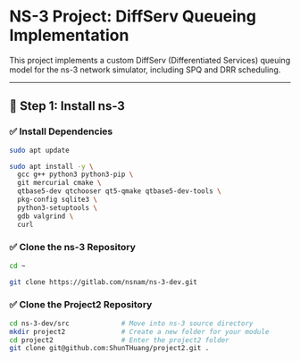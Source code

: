 # NS-3 Project: DiffServ Queueing Implementation

This project implements a custom DiffServ (Differentiated Services) queuing model for the ns-3 network simulator, including SPQ and DRR scheduling.

---

## 🔧 Step 1: Install ns-3

### ✅ Install Dependencies

```bash
sudo apt update
```

```bash
sudo apt install -y \
  gcc g++ python3 python3-pip \
  git mercurial cmake \
  qtbase5-dev qtchooser qt5-qmake qtbase5-dev-tools \
  pkg-config sqlite3 \
  python3-setuptools \
  gdb valgrind \
  curl
```

### ✅ Clone the ns-3 Repository

```bash
cd ~
```

```bash
git clone https://gitlab.com/nsnam/ns-3-dev.git
```

### ✅ Clone the Project2 Repository

```bash
cd ns-3-dev/src             # Move into ns-3 source directory
mkdir project2              # Create a new folder for your module
cd project2                 # Enter the project2 folder
git clone git@github.com:ShunTHuang/project2.git .
```
